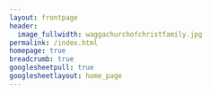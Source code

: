 ```yaml
---
layout: frontpage
header:
  image_fullwidth: waggachurchofchristfamily.jpg
permalink: /index.html
homepage: true
breadcrumb: true
googlesheetpull: true
googlesheetlayout: home_page
---
```


<div class="google-sheet-layout"></div>
